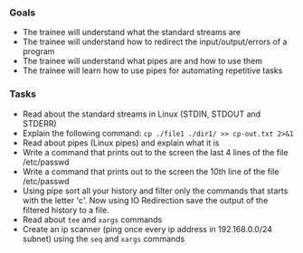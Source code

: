 ### Goals
- The trainee will understand what the standard streams are
- The trainee will understand how to redirect the input/output/errors of a program
- The trainee will understand what pipes are and how to use them
- The trainee will learn how to use pipes for automating repetitive tasks

### Tasks
- Read about the standard streams in Linux (STDIN, STDOUT and STDERR)
- Explain the following command: `cp ./file1 ./dir1/ >> cp-out.txt 2>&1`
- Read about pipes (Linux pipes) and explain what it is
- Write a command that prints out to the screen the last 4 lines of the file /etc/passwd
- Write a command that prints out to the screen the 10th line of the file /etc/passwd
- Using pipe sort all your history and filter only the commands that starts with the letter 'c'. Now using IO Redirection save the output of the filtered history to a file.
- Read about `tee` and `xargs` commands
- Create an ip scanner (ping once every ip address in 192.168.0.0/24 subnet) using the `seq` and `xargs` commands
